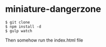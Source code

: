 miniature-dangerzone
====================

```
$ git clone
$ npm install -d
$ gulp watch
```

Then somehow run the index.html file
